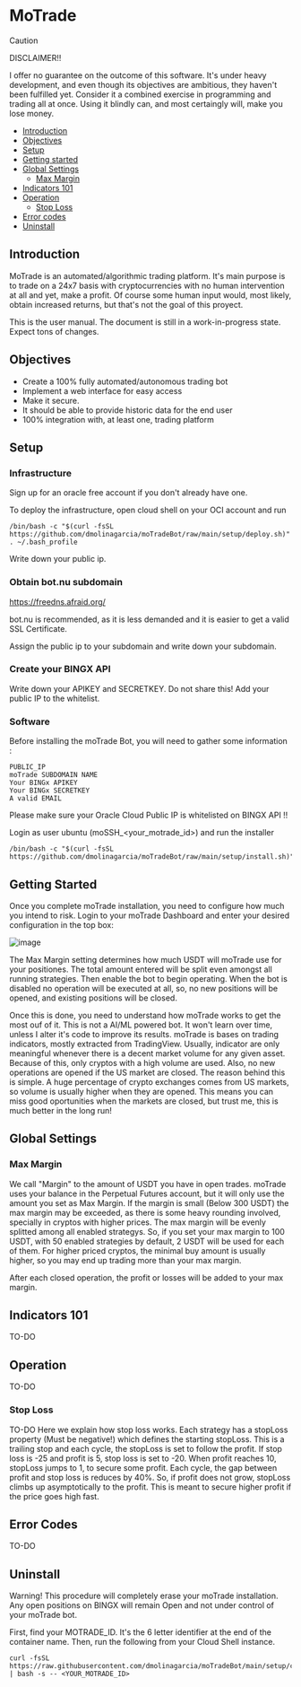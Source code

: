 # MoTrade

> [!CAUTION]
> DISCLAIMER!!
> 
> I offer no guarantee on the outcome of this software. It's under heavy development, and even though its objectives are ambitious, they haven't been fulfilled yet. Consider it a combined exercise in programming and trading all at once. Using it blindly can, and most certaingly will, make you lose money.

- [Introduction](#introduction)
- [Objectives](#objectives)
- [Setup](#setup)
- [Getting started](#gettingstarted)
- [Global Settings](#globalsettings)
    - [Max Margin](#maxmargin)
- [Indicators 101](#indicators101)
- [Operation](#operation)
    - [Stop Loss](#stoploss)
- [Error codes](#errorcodes)
- [Uninstall](#uninstall)

<a name="introduction"></a>
## Introduction
MoTrade is an automated/algorithmic trading platform. It's main purpose is to trade on a 24x7 basis with cryptocurrencies with no human intervention at all and yet, make a profit. Of course some human input would, most likely, obtain increased returns, but that's not the goal of this proyect.

This is the user manual. The document is still in a work-in-progress state. Expect tons of changes.

<a name="objectives"></a>
## Objectives

- Create a 100% fully automated/autonomous trading bot
- Implement a web interface for easy access
- Make it secure.
- It should be able to provide historic data for the end user
- 100% integration with, at least one, trading platform

<a name="setup"></a>
## Setup
### Infrastructure

Sign up for an oracle free account if you don't already have one.

To deploy the infrastructure, open cloud shell on your OCI account and run

    /bin/bash -c "$(curl -fsSL https://github.com/dmolinagarcia/moTradeBot/raw/main/setup/deploy.sh)"
    . ~/.bash_profile

Write down your public ip.    

### Obtain bot.nu subdomain
https://freedns.afraid.org/

bot.nu is recommended, as it is less demanded and it is easier to get a valid SSL Certificate.

Assign the public ip to your subdomain and write down your subdomain.

### Create your BINGX API

Write down your APIKEY and SECRETKEY. Do not share this! Add your public IP to the whitelist.
    
### Software    
Before installing the moTrade Bot, you will need to gather some information :

    PUBLIC_IP
    moTrade SUBDOMAIN NAME
    Your BINGx APIKEY
    Your BINGx SECRETKEY
    A valid EMAIL

Please make sure your Oracle Cloud Public IP is whitelisted on BINGX API !!

Login as user ubuntu (moSSH_<your_motrade_id>) and run the installer

    /bin/bash -c "$(curl -fsSL https://github.com/dmolinagarcia/moTradeBot/raw/main/setup/install.sh)"

<a name="gettingstarted"></a>
## Getting Started

Once you complete moTrade installation, you need to configure how much you intend to risk. Login to your moTrade Dashboard and enter your desired configuration in the top box:

![image](https://github.com/dmolinagarcia/moTradeBot/assets/30756488/8832f9eb-9aef-40b4-985e-6e55aada7132)

The Max Margin setting determines how much USDT will moTrade use for your positiones. The total amount entered will be split even amongst all running strategies. Then enable the bot to begin operating. When the bot is disabled no operation will be executed at all, so, no new positions will be opened, and existing positions will be closed.

Once this is done, you need to understand how moTrade works to get the most ouf of it. This is not a AI/ML powered bot. It won't learn over time, unless I alter it's code to improve its results. moTrade is bases on trading indicators, mostly extracted from TradingView. Usually, indicator are only meaningful whenever there is a decent market volume for any given asset. Because of this, only cryptos with a high volume are used. Also, no new operations are opened if the US market are closed. The reason behind this is simple. A huge percentage of crypto exchanges comes from US markets, so volume is usually higher when they are opened. This means you can miss good oportunities when the markets are closed, but trust me, this is much better in the long run!

<a name="globalsettings"></a>
## Global Settings

<a name="maxmargin"></a>
### Max Margin
We call "Margin" to the amount of USDT you have in open trades. moTrade uses your balance in the Perpetual Futures account, but it will only use the amount you set as Max Margin. If the margin is small (Below 300 USDT) the max margin may be exceeded, as there is some heavy rounding involved, specially in cryptos with higher prices. The max margin will be evenly splitted among all enabled strategys. So, if you set your max margin to 100 USDT, with 50 enabled strategies by default, 2 USDT will be used for each of them. For higher priced cryptos, the minimal buy amount is usually higher, so you may end up trading more than your max margin.

After each closed operation, the profit or losses will be added to your max margin.

<a name="indicators101"></a>
## Indicators 101
TO-DO

<a name="operation"></a>
## Operation
TO-DO

<a name="stoploss"></a>
### Stop Loss
TO-DO Here we explain how stop loss works. Each strategy has a stopLoss property (Must be negative!) which defines the starting stopLoss. This is a trailing stop and each cycle, the stopLoss is set to follow the profit. If stop loss is -25 and profit is 5, stop loss is set to -20. 
When profit reaches 10, stopLoss jumps to 1, to secure some profit.
Each cycle, the gap between profit and stop loss is reduces by 40%. So, if profit does not grow, stopLoss climbs up asymptotically to the profit. This is meant to secure higher profit if the price goes high fast.

<a name="errorcodes"></a>
## Error Codes
TO-DO

<a name="uninstall"></a>
## Uninstall

Warning! This procedure will completely erase your moTrade installation. Any open positions on BINGX will remain Open and not under control of your moTrade bot.

First, find your MOTRADE_ID. It's the 6 letter identifier at the end of the container name. Then, run the following from your Cloud Shell instance.

    curl -fsSL https://raw.githubusercontent.com/dmolinagarcia/moTradeBot/main/setup/cleanup.sh | bash -s -- <YOUR_MOTRADE_ID>
